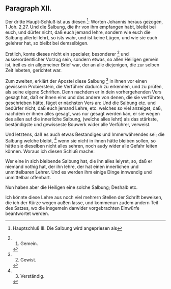 <!-- Seite 89 -->

Paragraph XII.
--------------

Der dritte Haupt-Schluß ist aus diesen [^k2r38]:
Worten Johannis heraus gezogen, 1 Joh. 2,27.
Und die Šalbung, die ihr von ihm empfangen
habt, bleibt bei euch, und dürfer nicht, daß euch
jemand lehre, sondern wie euch die Salbung allerlei
lehrt, so ists wahr, und ist keine Lügen,
und wie sie euch gelehrer hat, so bleibt bei demselbigen.
<!-- Seite 90 -->

Erstlich, konte dieses nicht ein specialer, besonderer [^k2r39]
und ausserordentlicher Vorzug sein, sondern etwas, so
allen Heiligen gemein ist, ireil es ein allgemeiner Brief
war, der an alle diejenigen, die zur selben Zeit lebeten,
gerichtet war.

Zum zweiten, erklärt der Apostel diese Salbung [^k2r40]
in ihnen vor einen gewissern Probierstein, die Verführer
dadurch zu erkennen, und zu prüfen, als seine eigene
Schriften. Denn nachdem er in dein vorhergehenden
Vers gesagt hat, daß er ihnen eins und das andere von
denen, die sie verführten, geschrieben hätte, fäget er
nächsten Vers an: Und die Salbung etc. und bedürfer
nicht, daß euch jemand Lehre, etc. welches
so viel anzeiget, daß, nachdem er ihnen alles gesagt,
was nur gesagt werden kan, er sie wegen des allen auf
die innerliche Salbung, (welche alles lehrt) als das
stärkste, beständigste und gewisseste Bouwerk wider
alle Verführer, verweist.

Und letztens, daß es auch etwas Bestandiges und
Immerwährendes sei; die Salbung welche bleibt, [^k2r41]
wenn sie nicht in ihnen hätte bleiben sollen, so hätte
sie dieselben nicht alles sehren, noch audy wider alle Gefahr
leiten können. Woraus ich diesen Schluß mache:

Wer eine in sich bleibende Salbung hat, die ihn alles
lelyret, so, daß er niemand nothig hat, der ihn lehre, der
hat einen innerlichen und unmittelbaren Lehrer. Und
es werden ihm einige Dinge innwendig und unmittelbar
offenbart.

Nun haben aber die Heiligen eine solche Salbung;
Deshalb
 etc.

Ich könnte diese Lehre aus noch viel mehrern Stellen
der Schrift beweisen, die ich der Kürze wegen außen
lasse, und kommenun zudem andern Teil des Satzes,
wo die insgemein darwider vorgebrachten Einwürfe
beantwortet werden.
<!-- Seite 91 -->


[^k2r38]: Hauptschluß III. Die Salbung wird angepriesen als
[^k2r39]: 1. Gemein.
[^k2r40]: 2. Gewist.
[^k2r41]: 3. Verständig.